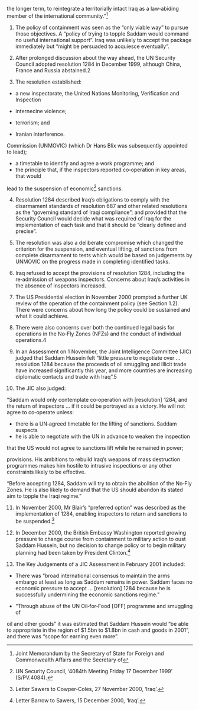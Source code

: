 the longer term, to reintegrate a territorially intact Iraq as a law‑abiding member 
of the international community.”[^1] 

1.  The policy of containment was seen as the “only viable way” to pursue those 
objectives. A “policy of trying to topple Saddam would command no useful international 
support”. Iraq was unlikely to accept the package immediately but “might be persuaded 
to acquiesce eventually”.

2.  After prolonged discussion about the way ahead, the UN Security Council adopted 
resolution 1284 in December 1999, although China, France and Russia abstained.2 

3.  The resolution established:

*  a new inspectorate, the United Nations Monitoring, Verification and Inspection 

 *  internecine violence;
 *  terrorism; and 
 *  Iranian interference. 

Commission (UNMOVIC) (which Dr Hans Blix was subsequently appointed 
to lead); 

*  a timetable to identify and agree a work programme; and
*  the principle that, if the inspectors reported co‑operation in key areas, that would 

lead to the suspension of economic[^3] sanctions. 

4.  Resolution 1284 described Iraq’s obligations to comply with the disarmament 
standards of resolution 687 and other related resolutions as the “governing standard 
of Iraqi compliance”; and provided that the Security Council would decide what was 
required of Iraq for the implementation of each task and that it should be “clearly defined 
and precise”. 

5.  The resolution was also a deliberate compromise which changed the criterion for 
the suspension, and eventual lifting, of sanctions from complete disarmament to tests 
which would be based on judgements by UNMOVIC on the progress made in completing 
identified tasks. 

6.  Iraq refused to accept the provisions of resolution 1284, including the re‑admission 
of weapons inspectors. Concerns about Iraq’s activities in the absence of inspectors 
increased. 

7.  The US Presidential election in November 2000 prompted a further UK review of the 
operation of the containment policy (see Section 1.2). There were concerns about how 
long the policy could be sustained and what it could achieve. 

8.  There were also concerns over both the continued legal basis for operations in the 
No‑Fly Zones (NFZs) and the conduct of individual operations.4 

[^1]: Joint Memorandum by the Secretary of State for Foreign and Commonwealth Affairs and the Secretary of 
[^2]: UN Security Council Press Release, 17 December 1999, Security Council Establishes New Monitoring 
[^3]: UN Security Council, ‘4084th Meeting Friday 17 December 1999’ (S/PV.4084).
[^4]: Letter Goulty to McKane, 20 October 2000, ‘Iraq’.


9.  In an Assessment on 1 November, the Joint Intelligence Committee (JIC) judged 
that Saddam Hussein felt “little pressure to negotiate over ... resolution 1284 because 
the proceeds of oil smuggling and illicit trade have increased significantly this year, and 
more countries are increasing diplomatic contacts and trade with Iraq”.5 

10.  The JIC also judged:

“Saddam would only contemplate co‑operation with [resolution] 1284, and the return 
of inspectors ... if it could be portrayed as a victory. He will not agree to co‑operate 
unless:
*  there is a UN‑agreed timetable for the lifting of sanctions. Saddam suspects 
*  he is able to negotiate with the UN in advance to weaken the inspection 

that the US would not agree to sanctions lift while he remained in power;

provisions. His ambitions to rebuild Iraq’s weapons of mass destruction 
programmes makes him hostile to intrusive inspections or any other constraints 
likely to be effective.

“Before accepting 1284, Saddam will try to obtain the abolition of the No‑Fly Zones. 
He is also likely to demand that the US should abandon its stated aim to topple the 
Iraqi regime.”

11.  In November 2000, Mr Blair’s “preferred option” was described as the 
implementation of 1284, enabling inspectors to return and sanctions to be suspended.[^6]

12.  In December 2000, the British Embassy Washington reported growing pressure 
to change course from containment to military action to oust Saddam Hussein, 
but no decision to change policy or to begin military planning had been taken by 
President Clinton.[^7] 

13.  The Key Judgements of a JIC Assessment in February 2001 included:

*  There was “broad international consensus to maintain the arms embargo 
at least as long as Saddam remains in power. Saddam faces no economic 
pressure to accept ... [resolution] 1284 because he is successfully 
undermining the economic sanctions regime.”

*  “Through abuse of the UN Oil‑for‑Food [OFF] programme and smuggling of 

oil and other goods” it was estimated that Saddam Hussein would “be able to 
appropriate in the region of $1.5bn to $1.8bn in cash and goods in 2001”, 
and there was “scope for earning even more”.

[^5]: JIC Assessment, 1 November 2000, ‘Iraq: Prospects for Co‑operation with UNSCR 1284’.
[^6]: Letter Sawers to Cowper‑Coles, 27 November 2000, ‘Iraq’.
[^7]: Letter Barrow to Sawers, 15 December 2000, ‘Iraq’.

